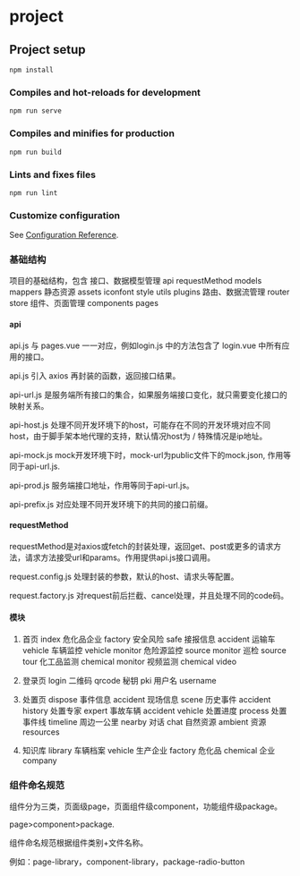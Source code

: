 # project

## Project setup
```
npm install
```

### Compiles and hot-reloads for development
```
npm run serve
```

### Compiles and minifies for production
```
npm run build
```

### Lints and fixes files
```
npm run lint
```

### Customize configuration
See [Configuration Reference](https://cli.vuejs.org/config/).

### 基础结构

项目的基础结构，包含
  接口、数据模型管理 api requestMethod models mappers
  静态资源 assets iconfont style utils plugins
  路由、数据流管理 router store
  组件、页面管理 components pages

#### api
api.js 与 pages.vue 一一对应，例如login.js 中的方法包含了 login.vue 中所有应用的接口。

api.js 引入 axios 再封装的函数，返回接口结果。

api-url.js 是服务端所有接口的集合，如果服务端接口变化，就只需要变化接口的映射关系。

api-host.js 处理不同开发环境下的host，可能存在不同的开发环境对应不同host，由于脚手架本地代理的支持，默认情况host为 / 特殊情况是ip地址。

api-mock.js mock开发环境下时，mock-url为public文件下的mock.json, 作用等同于api-url.js.

api-prod.js 服务端接口地址，作用等同于api-url.js。

api-prefix.js 对应处理不同开发环境下的共同的接口前缀。

#### requestMethod
requestMethod是对axios或fetch的封装处理，返回get、post或更多的请求方法，请求方法接受url和params。作用提供api.js接口调用。

request.config.js 处理封装的参数，默认的host、请求头等配置。

request.factory.js 对request前后拦截、cancel处理，并且处理不同的code码。

#### 模块
1. 首页 index
  危化品企业 factory
  安全风险 safe
  接报信息 accident
  运输车 vehicle
  车辆监控 vehicle monitor
  危险源监控 source monitor
  巡检 source tour
  化工品监测 chemical monitor
  视频监测 chemical video

2. 登录页 login
  二维码 qrcode
  秘钥 pki
  用户名 username

3. 处置页 dispose
  事件信息 accident
  现场信息 scene
  历史事件 accident history
  处置专家 expert
  事故车辆 accident vehicle
  处置进度 process
  处置事件线 timeline
  周边一公里 nearby
  对话 chat
  自然资源 ambient
  资源 resources

4. 知识库 library
  车辆档案 vehicle
  生产企业 factory
  危化品 chemical
  企业 company

### 组件命名规范

组件分为三类，页面级page，页面组件级component，功能组件级package。

page>component>package.

组件命名规范根据组件类别+文件名称。

例如：page-library，component-library，package-radio-button